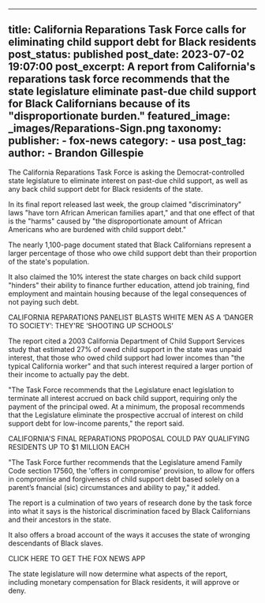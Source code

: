 
---
title: California Reparations Task Force calls for eliminating child support debt for Black residents 
post_status: published
post_date: 2023-07-02 19:07:00 
post_excerpt: A report from California&#39;s reparations task force recommends that the state legislature eliminate past-due child support for Black Californians because of its &quot;disproportionate burden.&quot; 
featured_image: _images/Reparations-Sign.png 
taxonomy:
    publisher:
        - fox-news
    category:
        - usa 
    post_tag:
    author:
        - Brandon Gillespie
---
The California Reparations Task Force is asking the Democrat-controlled state legislature to eliminate interest on past-due child support, as well as any back child support debt for Black residents of the state.

In its final report released last week, the group claimed &quot;discriminatory&quot; laws &quot;have torn African American families apart,&quot; and that one effect of that is the &quot;harms&quot; caused by &quot;the disproportionate amount of African Americans who are burdened with child support debt.&quot;

The nearly 1,100-page document stated that Black Californians represent a larger percentage of those who owe child support debt than their proportion of the state&#39;s population.

It also claimed the 10% interest the state charges on back child support &quot;hinders&quot; their ability to finance further education, attend job training, find employment and maintain housing because of the legal consequences of not paying such debt.

CALIFORNIA REPARATIONS PANELIST BLASTS WHITE MEN AS A ‘DANGER TO SOCIETY’: THEY&#39;RE ‘SHOOTING UP SCHOOLS’

The report cited a 2003 California Department of Child Support Services study that estimated 27% of owed child support in the state was unpaid interest, that those who owed child support had lower incomes than &quot;the typical California worker&quot; and that such interest required a larger portion of their income to actually pay the debt.

&quot;The Task Force recommends that the Legislature enact legislation to terminate all interest accrued on back child support, requiring only the payment of the principal owed. At a minimum, the proposal recommends that the Legislature eliminate the prospective accrual of interest on child support debt for low-income parents,&quot; the report said.

CALIFORNIA&#39;S FINAL REPARATIONS PROPOSAL COULD PAY QUALIFYING RESIDENTS UP TO $1 MILLION EACH

&quot;The Task Force further recommends that the Legislature amend Family Code section 17560, the &#39;offers in compromise&#39; provision, to allow for offers in compromise and forgiveness of child support debt based solely on a parent’s fnancial (sic) circumstances and ability to pay,&quot; it added.

The report is a culmination of two years of research done by the task force into what it says is the historical discrimination faced by Black Californians and their ancestors in the state.

It also offers a broad account of the ways it accuses the state of wronging descendants of Black slaves.

CLICK HERE TO GET THE FOX NEWS APP

The state legislature will now determine what aspects of the report, including monetary compensation for Black residents, it will approve or deny. 